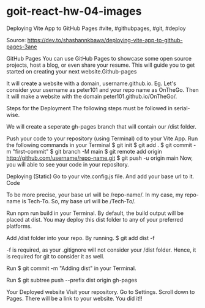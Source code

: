 # goit-react-hw-04-images

Deploying Vite App to GitHub Pages
#vite, #githubpages, #git, #deploy

Source: https://dev.to/shashannkbawa/deploying-vite-app-to-github-pages-3ane

GitHub Pages
You can use GitHub Pages to showcase some open source projects, host a blog, or even share your resume. This will guide you to get started on creating your next website.Github-pages

It will create a website with a domain, username.github.io. Eg. Let's consider your username as peter101 and your repo name as OnTheGo. Then it will make a website with the domain peter101.github.io/OnTheGo/.

Steps for the Deployment
The following steps must be followed in serial-wise.

We will create a seperate gh-pages branch that will contain our /dist folder.

Push your code to your repository (using Terminal)
cd to your Vite App.
Run the following commands in your Terminal
$ git init
$ git add .
$ git commit -m "first-commit"
$ git branch -M main
$ git remote add origin http://github.com/username/repo-name.git
$ git push -u origin main
Now, you will able to see your code in your repository.

Deploying (Static)
Go to your vite.config.js file. And add your base url to it.
Code

To be more precise, your base url will be /repo-name/.
In my case, my repo-name is Tech-To. So, my base url will be /Tech-To/.

Run npm run build in your Terminal.
By default, the build output will be placed at dist. You may deploy this dist folder to any of your preferred platforms.

Add /dist folder into your repo. By running.
$ git add dist -f

-f is required, as your .gitignore will not consider your /dist folder. Hence, it is required for git to consider it as well.

Run $ git commit -m "Adding dist" in your Terminal.

Run $ git subtree push --prefix dist origin gh-pages

Your Deployed website
Visit your repository.
Go to Settings.
Scroll down to Pages.
There will be a link to your website.
You did it!!
